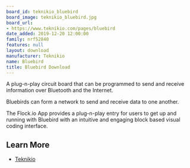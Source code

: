 ```yaml
---
board_id: teknikio_bluebird
board_image: teknikio_bluebird.jpg
board_url:
- https://www.teknikio.com/pages/bluebird
date_added: 2019-12-20 12:00:00
family: nrf52840
features: null
layout: download
manufacturer: Teknikio
name: Bluebird
title: Bluebird Download
---
```


A plug-n-play circuit board that can be programmed to send and receive information over Bluetooth and the Internet.

Bluebirds can form a network to send and receive data to one another.

The Flock.io App provides a plug-n-play entry for users to get up and running with Bluebird with an intuitive and engaging block based visual coding interface.

## Learn More
* [Teknikio](https://www.teknikio.com/pages/bluebird)
